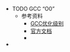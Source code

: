 - TODO GCC “O0”
	- 参考资料
		- [GCC优化级别](https://zhuanlan.zhihu.com/p/196785332)
		- [官方文档](https://gcc.gnu.org/onlinedocs/gcc/Optimize-Options.html#Optimize-Options)
		-
-